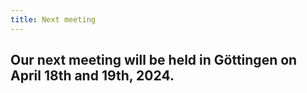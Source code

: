 ```yaml
---
title: Next meeting
---
```

## Our next meeting will be held in Göttingen on April 18th and 19th, 2024.